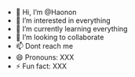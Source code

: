 - 👋 Hi, I’m @Haonon
- 👀 I’m interested in everything
- 🌱 I’m currently learning everything
- 💞️ I’m looking to collaborate
- 📫 Dont reach me 
- 😄 Pronouns: XXX
- ⚡ Fun fact: XXX

<!---
Haonon/Haonon is a ✨ special ✨ repository because its `README.md` (this file) appears on your GitHub profile.
You can click the Preview link to take a look at your changes.
--->
